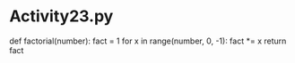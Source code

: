 # Activity23.py
def factorial(number):
  fact = 1
  for x in range(number, 0, -1):
    fact *= x
  return fact
